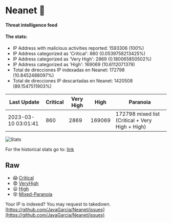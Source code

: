 # Neanet :hocho:
#### Threat intelligence feed
#### The stats:

- IP Address with malicious activities reported: 1593306 (100%)
- IP Address categorized as 'Critical':  860 (0.0539758213425%)
- IP Address categorized as 'Very High':  2869 (0.180065850502%)
- IP Address categorized as 'High':  169069 (10.6112071379)
- Total de direcciones IP indexadas en Neanet:  172798 (10.8452488097%)
- Total de direcciones IP descartadas en Neanet:  1420508 (89.1547511903%)

| Last Update | Critical | Very High | High | Paranoia |
| --- | --- | --- | --- | --- |
| 2023-03-10 03:01:41 | 860 | 2869 | 169069 | 172798 mixed list (Critical + Very High + High)|

![Stats](https://docs.google.com/spreadsheets/d/e/2PACX-1vSnaNMIXVabIpDJjufMlzH7poXnshF3mgd8Is1g9ytUEzVsP5my4Trn8f-xkoLLQ38xpL3HtmUexLo6/pubchart?oid=501124687&format=image)

For the historical stats go to: [link](/stats.csv)
## Raw
- :scream: [Critical](https://raw.githubusercontent.com/JavaGarcia/Neanet/master/blacklists/neanet_critical.txt)
- :fearful: [VeryHigh](https://raw.githubusercontent.com/JavaGarcia/Neanet/master/blacklists/neanet_veryHigh.txtt)
- :frowning: [High](https://raw.githubusercontent.com/JavaGarcia/Neanet/master/blacklists/neanet_high.txt)
- :dizzy_face: [Mixed-Paranoia](https://raw.githubusercontent.com/JavaGarcia/Neanet/master/blacklists/neanet_all.txt)


Your IP is indexed? You may request to takedown. [https://github.com/JavaGarcia/Neanet/issues](https://github.com/JavaGarcia/Neanet/issues)
























































































































































































































































































































































































































































































































































































































































































































































































































































































































































































































































































































































































































































































































































































































































































































































































































































































































































































































































































































































































































































































































































































































































































































































































































































































































































































































































































































































































































































































































































































































































































































































































































































































































































































































































































































































































































































































































































































































































































































































































































































































































































































































































































































































































































































































































































































































































































































































































































































































































































































































































































































































































































































































































































































































































































































































































































































































































































































































































































































































































































































































































































































































































































































































































































































































































































































































































































































































































































































































































































































































































































































































































































































































































































































































































































































































































































































































































































































































































































































































































































































































































































































































































































































































































































































































































































































































































































































































































































































































































































































































































































































































































































































































































































































































































































































































































































































































































































































































































































































































